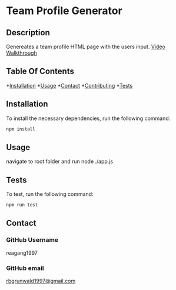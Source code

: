 
# Team Profile Generator

## Description
Genereates a team profile HTML page with the users input.
[Video Walkthrough](https://streamable.com/6a0v9f)

## Table Of Contents
*[Installation](#install)
*[Usage](#usage)
*[Contact](#contact)
*[Contributing](#contributing)
*[Tests](#tests)

## Installation
To install the necessary dependencies, run the following command:
```md
npm install
```

## Usage
navigate to root folder and run node ./app.js


## Tests
To test, run the following command:
```md
npm run test
```


## Contact
### GitHub Username
reagang1997

### GitHub email
rbgrunwald1997@gmail.com

